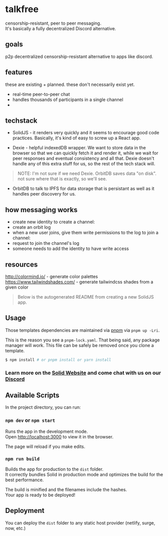 # talkfree
censorship-resistant, peer to peer messaging.
<br/>
It's basically a fully decentralized Discord alternative.


## goals

p2p decentralized censorship-resistant alternative to apps like discord.

## features
these are existing + planned. these don't necessarily exist yet.
<ul>
    <li>
real-time peer-to-peer chat
    </li>
    <li>
handles thousands of participants in a single channel
    </li>
    <li>
    </li>
</ul>


## techstack
- SolidJS - it renders very quickly and it seems to encourage good code practices. Basically, it's kind of easy to screw up a React app. 

- Dexie - helpful indexedDB wrapper. We want to store data in the browser so that we can quickly fetch it and render it, while we wait for peer responses and eventual consistency and all that. Dexie doesn't handle any of this extra stuff for us, so the rest of the tech stack will.
> NOTE: I'm not sure if we need Dexie. OrbitDB saves data "on disk". not sure where that is exactly, so we'll see.

- OrbitDB to talk to IPFS for data storage that is persistant as well as it handles peer discovery for us.

## how messaging works
- create new identity
to create a channel:
- create an orbit log
- when a new user joins, give them write permissions to the log
to join a channel:
- request to join the channel's log
- someone needs to add the identity to have write access


## resources 
http://colormind.io/ - generate color palettes
https://www.tailwindshades.com/ - generate tailwindcss shades from a given color

















> Below is the autogenerated README from creating a new SolidJS app.
## Usage

Those templates dependencies are maintained via [pnpm](https://pnpm.js.org/) via `pnpm up -Lri`.

This is the reason you see a `pnpm-lock.yaml`. That being said, any package manager will work. This file can be safely be removed once you clone a template.

```bash
$ npm install # or pnpm install or yarn install
```
### Learn more on the [Solid Website](https://solidjs.com) and come chat with us on our [Discord](https://discord.com/invite/solidjs)

## Available Scripts

In the project directory, you can run:

### `npm dev` or `npm start`

Runs the app in the development mode.<br>
Open [http://localhost:3000](http://localhost:3000) to view it in the browser.

The page will reload if you make edits.<br>

### `npm run build`

Builds the app for production to the `dist` folder.<br>
It correctly bundles Solid in production mode and optimizes the build for the best performance.

The build is minified and the filenames include the hashes.<br>
Your app is ready to be deployed!

## Deployment

You can deploy the `dist` folder to any static host provider (netlify, surge, now, etc.)
